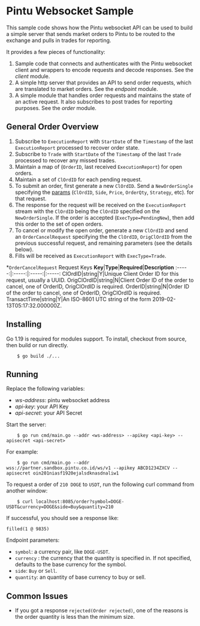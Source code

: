 # Pintu Websocket Sample

This sample code shows how the Pintu websocket API can be used to build a simple server that sends market orders to
 Pintu to be routed to the exchange and pulls in trades for reporting.

It provides a few pieces of functionality:
1. Sample code that connects and authenticates with the Pintu websocket client and wrappers to encode requests and
 decode responses. See the *client* module.
2. A simple http server that provides an API to send order requests, which are translated to market orders. See
 the *endpoint* module.
3. A simple module that handles order requests and maintains the state of an active request. It also subscribes
 to post trades for reporting purposes. See the *order* module.

## General Order Overview

1. Subscribe to `ExecutionReport` with `StartDate` of the `Timestamp` of the last `ExecutionReport` processed to recover order state.
2. Subscribe to `Trade` with `StartDate` of the `Timestamp` of the last `Trade` processed to recover any missed trades.
3. Maintain a map of (`OrderID`, last received `ExecutionReport`) for open orders.
4. Maintain a set of `ClOrdID` for each pending request.
5. To submit an order, first generate a new `ClOrdID`. Send a `NewOrderSingle` specifying the [params](endpoint/endpoint.go#L109) (`ClOrdID`, `Side`, `Price`, `OrderQty`, `Strategy`, etc). for that request.
6. The response for the request will be received on the `ExecutionReport` stream with the `ClOrdID` being the `ClOrdID` specified on the `NewOrderSingle`. If the order is accepted (`ExecType=PendingNew`), then add this order to the set of open orders.
7. To cancel or modify the open order, generate a new `ClOrdID` and send an `OrderCancelRequest` specifying the the `ClOrdID`, `OrigClOrdID` from the previous successful request, and remaining parameters (see the details below).
8. Fills will be received as `ExecutionReport` with `ExecType=Trade`.

*`OrderCancelRequest` Request Keys
**Key**|**Type**|**Required**|**Description**
:-----:|:-----:|:-----:|:-----:
ClOrdID|string|Y|Unique Client Order ID for this request, usually a UUID.
OrigClOrdID|string|N|Client Order ID of the order to cancel, one of OrderID, OrigClOrdID is required.
OrderID|string|N|Order ID of the order to cancel, one of OrderID, OrigClOrdID is required.
TransactTime|string|Y|An ISO-8601 UTC string of the form 2019-02-13T05:17:32.000000Z.


## Installing

Go 1.19 is required for modules support. To install, checkout from source, then build or run directly.

```shell script
    $ go build ./...
```

## Running

Replace the following variables:
- *ws-address*: pintu websocket address
- *api-key*: your API Key
- *api-secret*: your API Secret

Start the server:

```shell script
    $ go run cmd/main.go --addr <ws-address> --apikey <api-key> --apisecret <api-secret>
```

For example:

```shell script
    $ go run cmd/main.go --addr wss://partner.sandbox.pintu.co.id/ws/v1 --apikey ABCD1234ZXCV --apisecret oin201niasf1920ejalsdknasdnaliw1
```

To request a order of `210 DOGE` to `USDT`, run the following curl command from another window:

```shell script
    $ curl localhost:8085/order?symbol=DOGE-USDT&currency=DOGE&side=Buy&quantity=210
```

If successful, you should see a response like:

```
filled(1 @ 9835)
```

Endpoint parameters:
- `symbol`: a currency pair, like `DOGE-USDT`.
- `currency` : the currency that the quantity is specified in. If not specified, defaults to the base currency for the symbol.
- `side`: `Buy` or `Sell`.
- `quantity`: an quantity of base currency to buy or sell.

## Common Issues

- If you got a response `rejected(Order rejected)`, one of the reasons is the order quantity is less than the minimum size.
